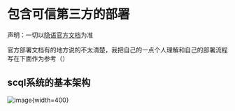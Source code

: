# 包含可信第三方的部署

声明：一切以[隐语官方文档](https://www.secretflow.org.cn/zh-CN/docs/scql/0.5.0b2/topics)为准

官方部署文档有的地方说的不太清楚，我把自己的一点个人理解和自己的部署流程写在下面作为参考（）

## scql系统的基本架构

![image](https://github.com/DINOREXNB/dinorexnb.github.io/blob/main/docs/images/xxaq1-1.png?raw=true){width=400}